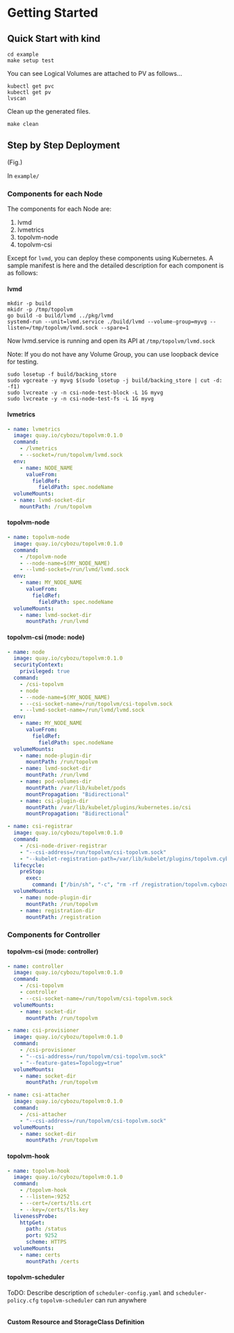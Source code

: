 Getting Started
===============

## Quick Start with kind

```console
cd example
make setup test
```

You can see Logical Volumes are attached to PV as follows...
```console
kubectl get pvc
kubectl get pv
lvscan
```

Clean up the generated files.
```console
make clean
```

## Step by Step Deployment

(Fig.)

In `example/`

### Components for each Node

The components for each Node are:
1. lvmd
2. lvmetrics
3. topolvm-node
4. topolvm-csi

Except for `lvmd`, you can deploy these components using Kubernetes.
A sample manifest is here and the detailed description for each component is as follows:

#### lvmd

```console
mkdir -p build
mkidr -p /tmp/topolvm
go build -o build/lvmd ../pkg/lvmd
systemd-run --unit=lvmd.service ./build/lvmd --volume-group=myvg --listen=/tmp/topolvm/lvmd.sock --spare=1
```
Now lvmd.service is running and open its API at `/tmp/topolvm/lvmd.sock`

Note: If you do not have any Volume Group, you can use loopback device for testing.
```console
sudo losetup -f build/backing_store
sudo vgcreate -y myvg $(sudo losetup -j build/backing_store | cut -d: -f1)
sudo lvcreate -y -n csi-node-test-block -L 1G myvg
sudo lvcreate -y -n csi-node-test-fs -L 1G myvg
```

#### lvmetrics

```yaml
- name: lvmetrics
  image: quay.io/cybozu/topolvm:0.1.0
  command:
    - /lvmetrics
    - --socket=/run/topolvm/lvmd.sock
  env:
    - name: NODE_NAME
      valueFrom:
        fieldRef:
          fieldPath: spec.nodeName
  volumeMounts:
  - name: lvmd-socket-dir
    mountPath: /run/topolvm
```

#### topolvm-node

```yaml
- name: topolvm-node
  image: quay.io/cybozu/topolvm:0.1.0
  command:
    - /topolvm-node
    - --node-name=$(MY_NODE_NAME)
    - --lvmd-socket=/run/lvmd/lvmd.sock
  env:
    - name: MY_NODE_NAME
      valueFrom:
        fieldRef:
          fieldPath: spec.nodeName
  volumeMounts:
    - name: lvmd-socket-dir
      mountPath: /run/lvmd
```

#### topolvm-csi (mode: node)

```yaml
- name: node
  image: quay.io/cybozu/topolvm:0.1.0
  securityContext:
    privileged: true
  command:
    - /csi-topolvm
    - node
    - --node-name=$(MY_NODE_NAME)
    - --csi-socket-name=/run/topolvm/csi-topolvm.sock
    - --lvmd-socket-name=/run/lvmd/lvmd.sock
  env:
    - name: MY_NODE_NAME
      valueFrom:
        fieldRef:
          fieldPath: spec.nodeName
  volumeMounts:
    - name: node-plugin-dir
      mountPath: /run/topolvm
    - name: lvmd-socket-dir
      mountPath: /run/lvmd
    - name: pod-volumes-dir
      mountPath: /var/lib/kubelet/pods
      mountPropagation: "Bidirectional"
    - name: csi-plugin-dir
      mountPath: /var/lib/kubelet/plugins/kubernetes.io/csi
      mountPropagation: "Bidirectional"

- name: csi-registrar
  image: quay.io/cybozu/topolvm:0.1.0
  command:
    - /csi-node-driver-registrar
    - "--csi-address=/run/topolvm/csi-topolvm.sock"
    - "--kubelet-registration-path=/var/lib/kubelet/plugins/topolvm.cybozu.com/node/csi-topolvm.sock"
  lifecycle:
    preStop:
      exec:
        command: ["/bin/sh", "-c", "rm -rf /registration/topolvm.cybozu.com /registration/topolvm.cybozu.com-reg.sock"]
  volumeMounts:
    - name: node-plugin-dir
      mountPath: /run/topolvm
    - name: registration-dir
      mountPath: /registration
```


### Components for Controller

#### topolvm-csi (mode: controller)

```yaml
- name: controller
  image: quay.io/cybozu/topolvm:0.1.0
  command:
    - /csi-topolvm
    - controller
    - --csi-socket-name=/run/topolvm/csi-topolvm.sock
  volumeMounts:
    - name: socket-dir
      mountPath: /run/topolvm

- name: csi-provisioner
  image: quay.io/cybozu/topolvm:0.1.0
  command:
    - /csi-provisioner
    - "--csi-address=/run/topolvm/csi-topolvm.sock"
    - "--feature-gates=Topology=true"
  volumeMounts:
    - name: socket-dir
      mountPath: /run/topolvm

- name: csi-attacher
  image: quay.io/cybozu/topolvm:0.1.0
  command:
    - /csi-attacher
    - "--csi-address=/run/topolvm/csi-topolvm.sock"
  volumeMounts:
    - name: socket-dir
      mountPath: /run/topolvm
```

#### topolvm-hook

```yaml
- name: topolvm-hook
  image: quay.io/cybozu/topolvm:0.1.0
  command:
    - /topolvm-hook
    - --listen=:9252
    - --cert=/certs/tls.crt
    - --key=/certs/tls.key
  livenessProbe:
    httpGet:
      path: /status
      port: 9252
      scheme: HTTPS
  volumeMounts:
    - name: certs
      mountPath: /certs
```

#### topolvm-scheduler

ToDO: Describe description of `scheduler-config.yaml` and `scheduler-policy.cfg`
`topolvm-scheduler` can run anywhere 

```yaml
```

#### Custom Resource and StorageClass Definition

